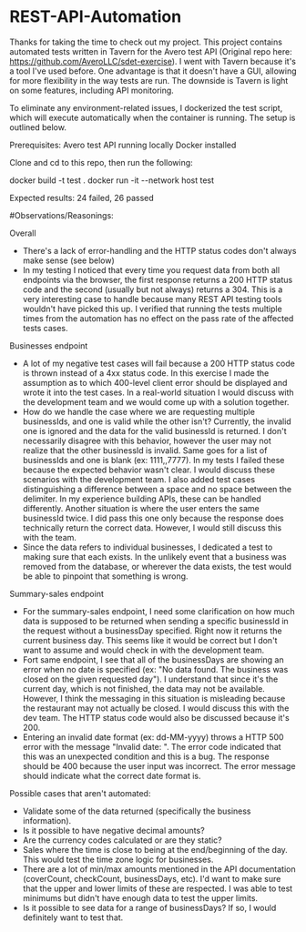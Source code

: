 # REST-API-Automation

Thanks for taking the time to check out my project. This project contains automated tests written in Tavern for the Avero test API (Original repo here: https://github.com/AveroLLC/sdet-exercise). I went with Tavern because it's a tool I've used before. One advantage is that it doesn't have a GUI, allowing for more flexibility in the way tests are run. The downside is Tavern is light on some features, including API monitoring.

To eliminate any environment-related issues, I dockerized the test script, which will execute automatically when the container is running. The setup is outlined below. 

Prerequisites:
Avero test API running locally
Docker installed

Clone and cd to this repo, then run the following:

docker build -t test .
docker run -it --network host test

Expected results: 24 failed, 26 passed


#Observations/Reasonings:

Overall
* There's a lack of error-handling and the HTTP status codes don't always make sense (see below)
* In my testing I noticed that every time you request data from both all endpoints via the browser, the first response returns a 200 HTTP status code and the second (usually but not always) returns a 304. This is a very interesting case to handle because many REST API testing tools wouldn't have picked this up. I verified that running the tests multiple times from the automation has no effect on the pass rate of the affected tests cases.

Businesses endpoint
* A lot of my negative test cases will fail because a 200 HTTP status code is thrown instead of a 4xx status code. In this exercise I made the assumption as to which 400-level client error should be displayed and wrote it into the test cases. In a real-world situation I would discuss with the development team and we would come up with a solution together.
* How do we handle the case where we are requesting multiple businessIds, and one is valid while the other isn't? Currently, the invalid one is ignored and the data for the valid businessId is returned. I don't necessarily disagree with this behavior, however the user may not realize that the other businessId is invalid. Same goes for a list of businessIds and one is blank (ex: 1111,,7777). In my tests I failed these because the expected behavior wasn't clear. I would discuss these scenarios with the development team. I also added test cases distinguishing a difference between a space and no space between the delimiter. In my experience building APIs, these can be handled differently. Another situation is where the user enters the same businessId twice. I did pass this one only because the response does technically return the correct data. However, I would still discuss this with the team.
* Since the data refers to individual businesses, I dedicated a test to making sure that each exists. In the unlikely event that a business was removed from the database, or wherever the data exists, the test would be able to pinpoint that something is wrong.

Summary-sales endpoint
* For the summary-sales endpoint, I need some clarification on how much data is supposed to be returned when sending a specific businessId in the request without a businessDay specified. Right now it returns the current business day. This seems like it would be correct but I don't want to assume and would check in with the development team.
* Fort same endpoint, I see that all of the businessDays are showing an error when no date is specified (ex: "No data found. The business was closed on the given requested day"). I understand that since it's the current day, which is not finished, the data may not be available. However, I think the messaging in this situation is misleading because the restaurant may not actually be closed. I would discuss this with the dev team. The HTTP status code would also be discussed because it's 200.
* Entering an invalid date format (ex: dd-MM-yyyy) throws a HTTP 500 error with the message "Invalid date: <dateEntered>". The error code indicated that this was an unexpected condition and this is a bug. The response should be 400 because the user input was incorrect. The error message should indicate what the correct date format is.

Possible cases that aren't automated:
- Validate some of the data returned (specifically the business information).
- Is it possible to have negative decimal amounts?
- Are the currency codes calculated or are they static? 
- Sales where the time is close to being at the end/beginning of the day. This would test the time zone logic for businesses.
- There are a lot of min/max amounts mentioned in the API documentation (coverCount, checkCount, businessDays, etc). I'd want to make sure that the upper and lower limits of these are respected. I was able to test minimums but didn't have enough data to test the upper limits.
- Is it possible to see data for a range of businessDays? If so, I would definitely want to test that.



